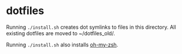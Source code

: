 dotfiles
========

Running `./install.sh` creates dot symlinks to files in this directory. All existing dotfiles are moved to ~/dotfiles_old/.

Running `./install.sh` also installs [oh-my-zsh](https://github.com/robbyrussell/oh-my-zsh).
